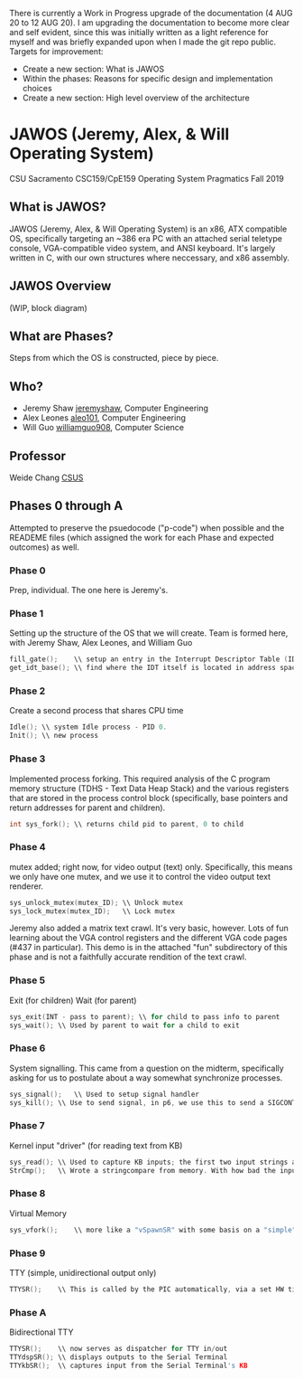 There is currently a Work in Progress upgrade of the documentation (4 AUG 20 to 12 AUG 20). I am upgrading the documentation to become more clear and self evident, since this was initially written as a light reference for myself and was briefly expanded upon when I made the git repo public.
Targets for improvement:
* Create a new section: What is JAWOS
* Within the phases: Reasons for specific design and implementation choices
* Create a new section: High level overview of the architecture

# JAWOS (Jeremy, Alex, & Will Operating System)
CSU Sacramento CSC159/CpE159 Operating System Pragmatics
Fall 2019

## What is JAWOS?
JAWOS (Jeremy, Alex, & Will Operating System) is an x86, ATX compatible OS, specifically targeting an ~386 era PC with an attached serial teletype console, VGA-compatible video system, and ANSI keyboard. It's largely written in C, with our own structures where neccessary, and x86 assembly.

## JAWOS Overview
(WIP, block diagram)

## What are Phases?
Steps from which the OS is constructed, piece by piece.

## Who?
* Jeremy Shaw [jeremyshaw](https://github.com/jeremyshaw), Computer Engineering
* Alex Leones [aleo101](https://github.com/aleo101), Computer Engineering
* Will Guo  [williamguo908](https://github.com/williamguo908), Computer Science

## Professor
Weide Chang [CSUS](http://athena.ecs.csus.edu/~changw/)

## Phases 0 through A
Attempted to preserve the psuedocode ("p-code") when possible and the READEME files (which assigned the work for each Phase and expected outcomes) as well.

### Phase 0
Prep, individual. The one here is Jeremy's.

### Phase 1
Setting up the structure of the OS that we will create.
Team is formed here, with Jeremy Shaw, Alex Leones, and William Guo
```C
fill_gate();	\\ setup an entry in the Interrupt Descriptor Table (IDT), a hub for interrupt vectors.
get_idt_base();	\\ find where the IDT itself is located in address space (AFAIK, since this is )
```

### Phase 2
Create a second process that shares CPU time
```C
Idle();	\\ system Idle process - PID 0.
Init();	\\ new process
```

### Phase 3
Implemented process forking. This required analysis of the C program memory structure (TDHS - Text Data Heap Stack) and the various registers that are stored in the process control block (specifically, base pointers and return addresses for parent and children).
```C
int sys_fork();	\\ returns child pid to parent, 0 to child
```

### Phase 4
mutex added; right now, for video output (text) only. Specifically, this means we only have one mutex, and we use it to control the video output text renderer.
```C
sys_unlock_mutex(mutex_ID);	\\ Unlock mutex
sys_lock_mutex(mutex_ID);	\\ Lock mutex
```
Jeremy also added a matrix text crawl. It's very basic, however. Lots of fun learning about the VGA control registers and the different VGA code pages (#437 in particular). This demo is in the attached "fun" subdirectory of this phase and is not a faithfully accurate rendition of the text crawl.

### Phase 5
Exit (for children)
Wait (for parent)
```C
sys_exit(INT - pass to parent);	\\ for child to pass info to parent
sys_wait();	\\ Used by parent to wait for a child to exit
```

### Phase 6
System signalling. This came from a question on the midterm, specifically asking for us to postulate about a way somewhat synchronize processes.
```C
sys_signal();	\\ Used to setup signal handler
sys_kill();	\\ Use to send signal, in p6, we use this to send a SIGCONT to skip a sys_sleep(large value INT). This sys_sleep was being used as a weak method for freezing/pausing a program/thread until the SIGCONT signal was received. 
```

### Phase 7
Kernel input "driver" (for reading text from KB)
```C
sys_read();	\\ Used to capture KB inputs; the first two input strings are slightly offset. The first one should always miss all inputs.
StrCmp();	\\ Wrote a stringcompare from memory. With how bad the inputs were being garbled in this phase, I wrote this with a failsafe mentality
```

### Phase 8
Virtual Memory
```C
sys_vfork();	\\ more like a "vSpawnSR" with some basis on a "simple" fork, since we use this to spawn a new process
```

### Phase 9
TTY (simple, unidirectional output only)
```C
TTYSR();	\\ This is called by the PIC automatically, via a set HW timer. Handles outputting over serial
```

### Phase A
Bidirectional TTY
```C
TTYSR();	\\ now serves as dispatcher for TTY in/out
TTYdspSR();	\\ displays outputs to the Serial Terminal
TTYkbSR();	\\ captures input from the Serial Terminal's KB
```


